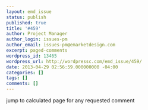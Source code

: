 ```yaml
---
layout: emd_issue
status: publish
published: true
title: '#459'
author: Project Manager
author_login: issues-pm
author_email: issues-pm@emarketdesign.com
excerpt: paged-comments
wordpress_id: 13465
wordpress_url: http://wordpressc.com/emd_issue/459/
date: 2013-04-29 02:56:59.000000000 -04:00
categories: []
tags: []
comments: []
---
```

jump to calculated page for any requested comment
